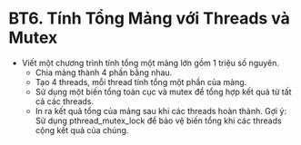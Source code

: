# BT6. Tính Tổng Mảng với Threads và Mutex
* Viết một chương trình tính tổng một mảng lớn gồm 1 triệu số nguyên.
    * Chia mảng thành 4 phần bằng nhau.
    * Tạo 4 threads, mỗi thread tính tổng một phần của mảng.
    * Sử dụng một biến tổng toàn cục và mutex để tổng hợp kết quả từ tất cả các threads.
    * In ra kết quả tổng của mảng sau khi các threads hoàn thành.
Gợi ý: Sử dụng pthread_mutex_lock để bảo vệ biến tổng khi các threads cộng kết quả của chúng.
